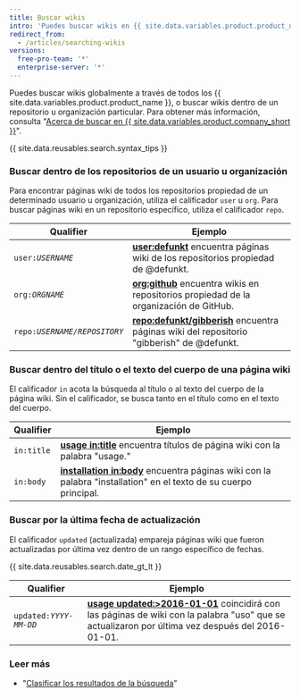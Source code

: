 ```yaml
---
title: Buscar wikis
intro: 'Puedes buscar wikis en {{ site.data.variables.product.product_name }} y acotar los resultados utilizando estos calificadores de búsqueda de wiki en cualquier combinación.'
redirect_from:
  - /articles/searching-wikis
versions:
  free-pro-team: '*'
  enterprise-server: '*'
---
```


Puedes buscar wikis globalmente a través de todos los {{ site.data.variables.product.product_name }}, o buscar wikis dentro de un repositorio u organización particular. Para obtener más información, consulta "[Acerca de buscar en {{ site.data.variables.product.company_short }}](/articles/about-searching-on-github)".

{{ site.data.reusables.search.syntax_tips }}

### Buscar dentro de los repositorios de un usuario u organización

Para encontrar páginas wiki de todos los repositorios propiedad de un determinado usuario u organización, utiliza el calificador `user` u `org`. Para buscar páginas wiki en un repositorio específico, utiliza el calificador `repo`.

| Qualifier                 | Ejemplo                                                                                                                                                      |
| ------------------------- | ------------------------------------------------------------------------------------------------------------------------------------------------------------ |
| <code>user:<em>USERNAME</em></code> | [**user:defunkt**](https://github.com/search?q=user%3Adefunkt&type=Wikis) encuentra páginas wiki de los repositorios propiedad de @defunkt.                  |
| <code>org:<em>ORGNAME</em></code> | [**org:github**](https://github.com/search?q=org%3Agithub&type=Wikis&utf8=%E2%9C%93) encuentra wikis en repositorios propiedad de la organización de GitHub. |
| <code>repo:<em>USERNAME/REPOSITORY</em></code> | [**repo:defunkt/gibberish**](https://github.com/search?q=user%3Adefunkt&type=Wikis) encuentra páginas wiki del repositorio "gibberish" de @defunkt.          |

### Buscar dentro del título o el texto del cuerpo de una página wiki

El calificador `in` acota la búsqueda al título o al texto del cuerpo de la página wiki. Sin el calificador, se busca tanto en el título como en el texto del cuerpo.

| Qualifier  | Ejemplo                                                                                                                                                                            |
| ---------- | ---------------------------------------------------------------------------------------------------------------------------------------------------------------------------------- |
| `in:title` | [**usage in:title**](https://github.com/search?q=usage+in%3Atitle&type=Wikis) encuentra títulos de página wiki con la palabra "usage."                                             |
| `in:body`  | [**installation in:body**](https://github.com/search?q=installation+in%3Abody&type=Wikis) encuentra páginas wiki con la palabra "installation" en el texto de su cuerpo principal. |

### Buscar por la última fecha de actualización

El calificador `updated` (actualizada) empareja páginas wiki que fueron actualizadas por última vez dentro de un rango específico de fechas.

{{ site.data.reusables.search.date_gt_lt }}

| Qualifier                 | Ejemplo                                                                                                                                                                                                                |
| ------------------------- | ---------------------------------------------------------------------------------------------------------------------------------------------------------------------------------------------------------------------- |
| <code>updated:<em>YYYY-MM-DD</em></code> | [**usage updated:>2016-01-01**](https://github.com/search?q=usage+updated%3A>2016-01-01&type=Wikis) coincidirá con las páginas de wiki con la palabra "uso" que se actualizaron por última vez después del 2016-01-01. |

### Leer más

- "[Clasificar los resultados de la búsqueda](/articles/sorting-search-results/)"
